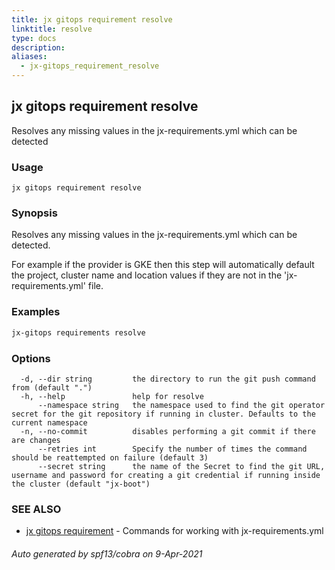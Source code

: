```yaml
---
title: jx gitops requirement resolve
linktitle: resolve
type: docs
description: 
aliases:
  - jx-gitops_requirement_resolve
---
```


## jx gitops requirement resolve

Resolves any missing values in the jx-requirements.yml which can be detected

### Usage

```
jx gitops requirement resolve
```

### Synopsis

Resolves any missing values in the jx-requirements.yml which can be detected.
  
For example if the provider is GKE then this step will automatically default the project, cluster name and location values if they are not in the 'jx-requirements.yml' file.

### Examples

  ```bash
  jx-gitops requirements resolve

  ```
### Options

```
  -d, --dir string         the directory to run the git push command from (default ".")
  -h, --help               help for resolve
      --namespace string   the namespace used to find the git operator secret for the git repository if running in cluster. Defaults to the current namespace
  -n, --no-commit          disables performing a git commit if there are changes
      --retries int        Specify the number of times the command should be reattempted on failure (default 3)
      --secret string      the name of the Secret to find the git URL, username and password for creating a git credential if running inside the cluster (default "jx-boot")
```

### SEE ALSO

* [jx gitops requirement](..)	 - Commands for working with jx-requirements.yml

###### Auto generated by spf13/cobra on 9-Apr-2021
